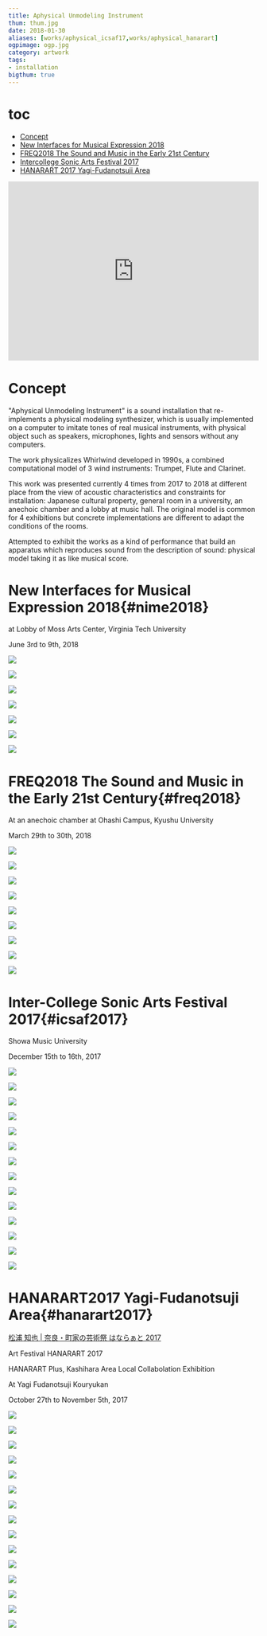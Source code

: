 ```yaml
---
title: Aphysical Unmodeling Instrument
thum: thum.jpg
date: 2018-01-30
aliases: [works/aphysical_icsaf17,works/aphysical_hanarart]
ogpimage: ogp.jpg
category: artwork
tags:
- installation
bigthum: true
---
```


# toc

- [Concept](#concept)
- [New Interfaces for Musical Expression 2018](#nime2018)
- [FREQ2018 The Sound and Music in the Early 21st Century](#freq2018)
- [Intercollege Sonic Arts Festival 2017](#icsaf2017)
- [HANARART 2017 Yagi-Fudanotsuji Area](#hanarart2017)

<iframe src="https://player.vimeo.com/video/253094723?color=ffffff" frameborder="0" webkitallowfullscreen mozallowfullscreen allowfullscreen style ="width:100%; min-height:360px; max-height:400px;"></iframe>

# Concept

"Aphysical Unmodeling Instrument" is a sound installation that re-implements a physical modeling synthesizer, which is usually implemented on a computer to imitate tones of real musical instruments, with physical object such as speakers, microphones, lights and sensors without any computers.

The work physicalizes Whirlwind developed in 1990s, a combined computational model of 3 wind instruments: Trumpet, Flute and Clarinet.

This work was presented currently 4 times from 2017 to 2018 at different place from the view of acoustic characteristics and constraints for installation: Japanese cultural property, general room in a university, an anechoic chamber and a lobby at music hall. The original model is common for 4 exhibitions but concrete implementations are different to adapt the conditions of the rooms.

Attempted to exhibit the works as a kind of performance that build an apparatus which reproduces sound from the description of sound: physical model taking it as like musical score.


# New Interfaces for Musical Expression 2018{#nime2018}

at Lobby of Moss Arts Center, Virginia Tech University

June 3rd to 9th, 2018

![](aui-nime2018-1.jpg)

![](aui-nime2018-2.jpg)

![](aui-nime2018-3.jpg)

![](aui-nime2018-4.jpg)

![](aui-nime2018-5.jpg)

![](aui-nime2018-6.jpg)

![](aui-nime2018-7.jpg)


# FREQ2018 The Sound and Music in the Early 21st Century{#freq2018}

At an anechoic chamber at Ohashi Campus, Kyushu University

March 29th to 30th, 2018

![](aui-freq2018-1.jpg)

![](aui-freq2018-2.jpg)

![](aui-freq2018-3.jpg)

![](aui-freq2018-4.jpg)

![](aui-freq2018-5.jpg)

![](aui-freq2018-6.jpg)

![](aui-freq2018-7.jpg)

![](aui-freq2018-8.jpg)

![](aui-freq2018-9.jpg)

# Inter-College Sonic Arts Festival 2017{#icsaf2017}

Showa Music University

December 15th to 16th, 2017

![](icsaf1.JPG)

![](icsaf2.JPG)

![](icsaf4.JPG)

![](icsaf5.JPG)

![](icsaf6.JPG)

![](icsaf7.JPG)

![](icsaf8.JPG)

![](icsaf9.JPG)

![](icsaf10.JPG)

![](icsaf11.JPG)

![](icsaf12.JPG)

![](icsaf13.JPG)

![](icsaf14.JPG)

![](icsaf15.JPG)

# HANARART2017 Yagi-Fudanotsuji Area{#hanarart2017}

[松浦 知也 | 奈良・町家の芸術祭 はならぁと 2017](https://hanarart.jp/2017/archives/2185)

Art Festival HANARART 2017

HANARART Plus, Kashihara Area Local Collabolation Exhibition

At Yagi Fudanotsuji Kouryukan

October 27th to November 5th, 2017

![](aui-hanarart2017-1.jpg)

![](aui-hanarart2017-2.jpg)

![](aui-hanarart2017-3.jpg)

![](aui-hanarart2017-4.jpg)

![](aui-hanarart2017-5.jpg)

![](aui-hanarart2017-6.jpg)

![](aui-hanarart2017-7.jpg)

![](aui-hanarart2017-8.jpg)

![](aui-hanarart2017-9.jpg)

![](aui-hanarart2017-10.jpg)

![](aui-hanarart2017-11.jpg)

![](aui-hanarart2017-12.jpg)

![](aui-hanarart2017-13.jpg)

![](aui-hanarart2017-14.jpg)

![](aui-hanarart2017-15.jpg)
